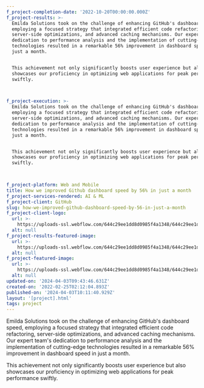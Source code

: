 ```yaml
---
f_project-completion-date: '2022-10-20T00:00:00.000Z'
f_project-results: >-
  Emilda Solutions took on the challenge of enhancing GitHub's dashboard speed,
  employing a focused strategy that integrated efficient code refactoring,
  server-side optimizations, and advanced caching mechanisms. Our expert team's
  dedication to performance analysis and the implementation of cutting-edge
  technologies resulted in a remarkable 56% improvement in dashboard speed in
  just a month.


  This achievement not only significantly boosts user experience but also
  showcases our proficiency in optimizing web applications for peak performance
  swiftly.


  ‍
f_project-execution: >-
  Emilda Solutions took on the challenge of enhancing GitHub's dashboard speed,
  employing a focused strategy that integrated efficient code refactoring,
  server-side optimizations, and advanced caching mechanisms. Our expert team's
  dedication to performance analysis and the implementation of cutting-edge
  technologies resulted in a remarkable 56% improvement in dashboard speed in
  just a month.


  This achievement not only significantly boosts user experience but also
  showcases our proficiency in optimizing web applications for peak performance
  swiftly.


  ‍
f_project-platform: Web and Mobile
title: How we improved Github dashboard speed by 56% in just a month
f_project-services-rendered: AI & ML
f_project-client: GitHub
slug: how-we-improved-github-dashboard-speed-by-56-in-just-a-month
f_project-client-logo:
  url: >-
    https://uploads-ssl.webflow.com/644c29ee1dd8d0985f4a1348/644c29ee1dd8d066ed4a1357_logo-5-projects-dev-template.svg
  alt: null
f_project-results-featured-image:
  url: >-
    https://uploads-ssl.webflow.com/644c29ee1dd8d0985f4a1348/644c29ee1dd8d078404a14d1_image-results-project-dev-webflow-template.png
  alt: null
f_project-featured-image:
  url: >-
    https://uploads-ssl.webflow.com/644c29ee1dd8d0985f4a1348/644c29ee1dd8d02c9c4a14d0_image-project-dev-webflow-template.png
  alt: null
updated-on: '2024-04-03T09:43:46.631Z'
created-on: '2022-02-25T02:12:04.893Z'
published-on: '2024-04-03T10:11:40.929Z'
layout: '[project].html'
tags: project
---
```


Emilda Solutions took on the challenge of enhancing GitHub's dashboard speed, employing a focused strategy that integrated efficient code refactoring, server-side optimizations, and advanced caching mechanisms. Our expert team's dedication to performance analysis and the implementation of cutting-edge technologies resulted in a remarkable 56% improvement in dashboard speed in just a month.

This achievement not only significantly boosts user experience but also showcases our proficiency in optimizing web applications for peak performance swiftly.
